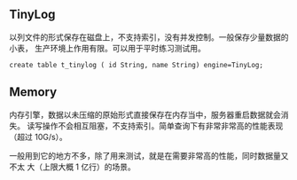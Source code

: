 ## TinyLog

以列文件的形式保存在磁盘上，不支持索引，没有并发控制。一般保存少量数据的小表， 生产环境上作用有限。可以用于平时练习测试用。

```
create table t_tinylog ( id String, name String) engine=TinyLog;
```

## Memory

内存引擎，数据以未压缩的原始形式直接保存在内存当中，服务器重启数据就会消失。 读写操作不会相互阻塞，不支持索引。简单查询下有非常非常高的性能表现（超过 10G/s）。

一般用到它的地方不多，除了用来测试，就是在需要非常高的性能，同时数据量又不太 大（上限大概 1 亿行）的场景。 
